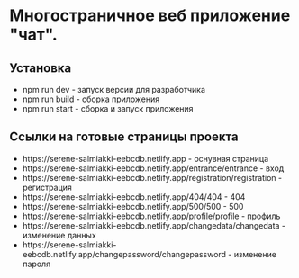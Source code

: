 <h1>Многостраничное веб приложение "чат".</h1>
<h2>Установка</h2>
<ul>
  <li>npm run dev - запуск версии для разработчика</li>
  <li>npm run build - сборка приложения</li>
  <li>npm run start - сборка и запуск приложения</li>
</ul>
<h2>Ссылки на готовые страницы проекта</h2>
<ul>
  <li>https://serene-salmiakki-eebcdb.netlify.app - оснувная страница</li>
  <li>https://serene-salmiakki-eebcdb.netlify.app/entrance/entrance - вход</li>
  <li>https://serene-salmiakki-eebcdb.netlify.app/registration/registration - регистрация</li>
  <li>https://serene-salmiakki-eebcdb.netlify.app/404/404 - 404</li>
  <li>https://serene-salmiakki-eebcdb.netlify.app/500/500 - 500</li>
  <li>https://serene-salmiakki-eebcdb.netlify.app/profile/profile - профиль</li>
  <li>https://serene-salmiakki-eebcdb.netlify.app/changedata/changedata - изменение данных</li>
  <li>https://serene-salmiakki-eebcdb.netlify.app/changepassword/changepassword - изменение пароля</li>
</ul>
